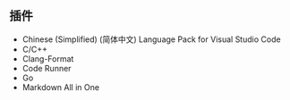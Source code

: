 ## 插件

- Chinese (Simplified) (简体中文) Language Pack for Visual Studio Code
- C/C++
- Clang-Format
- Code Runner
- Go
- Markdown All in One